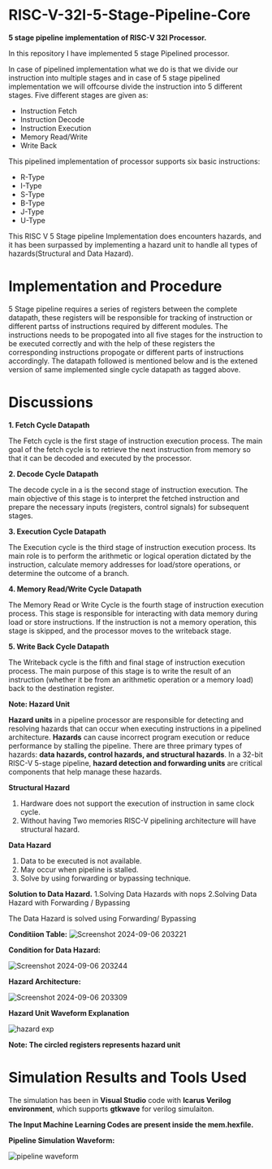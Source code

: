 # RISC-V-32I-5-Stage-Pipeline-Core
**5 stage pipeline implementation of RISC-V 32I Processor.**

In this repository I have implemented 5 stage Pipelined processor.

In case of pipelined implementation what we do is that we divide our instruction into multiple stages and in case of 5 stage pipelined implementation we will offcourse divide the instruction into 5 different stages. Five different stages are given as:
- Instruction Fetch
- Instruction Decode
- Instruction Execution
- Memory Read/Write
- Write Back

This pipelined implementation of processor supports six basic instructions:
- R-Type
- I-Type
- S-Type
- B-Type
- J-Type
- U-Type

This RISC V 5 Stage pipeline Implementation does encounters hazards, and it has been surpassed by implementing a hazard unit to handle all types of hazards(Structural and Data Hazard). 

# Implementation and Procedure 

5 Stage pipeline requires a series of registers between the complete datapath, these registers will be responsible for tracking of instruction or different partss of instructions required by different modules. The instructions needs to be propogated into all five stages for the instruction to be executed correctly and with the help of these registers the corresponding instructions propogate or different parts of instructions accordingly. The datapath followed is mentioned below and is the extened version of same implemented single cycle datapath as tagged above. 

# Discussions

 **1. Fetch Cycle Datapath**
 
The Fetch cycle is the first stage of instruction execution process. The main goal of the fetch cycle is to retrieve the next instruction from memory so        that it can be decoded and executed by the processor.
     
**2. Decode Cycle Datapath** 

The decode cycle in a is the second stage of instruction execution. The main objective of this stage is to interpret       the fetched instruction and prepare      the necessary inputs (registers, control signals) for subsequent stages.

**3. Execution Cycle Datapath**

The Execution cycle is the third stage of instruction execution process. Its main role is to perform the arithmetic or logical   operation dictated by the          instruction, calculate memory addresses for load/store operations, or determine the outcome of a branch.
    
**4. Memory Read/Write Cycle Datapath**

The Memory Read or Write Cycle is the fourth stage of instruction execution process. This stage is responsible for interacting with data memory during load     or store instructions. If the instruction is not a memory operation, this stage is skipped, and the processor moves to the writeback stage.

**5. Write Back Cycle Datapath**

The Writeback cycle is the fifth and final stage of instruction execution process. The main purpose of this stage is to write the result of an instruction (whether it be from an arithmetic operation or a memory load) back to the destination register.

**Note: Hazard Unit**

**Hazard units** in a pipeline processor are responsible for detecting and resolving hazards that can occur when executing instructions in a pipelined         
architecture. 
**Hazards** can cause incorrect program execution or reduce performance by stalling the pipeline. 
There are three primary types of hazards: **data hazards, control hazards, and structural hazards**. 
In a 32-bit RISC-V 5-stage pipeline, **hazard detection and forwarding units** are critical components that help manage these hazards.

**Structural Hazard**
1. Hardware does not support the execution of instruction in same clock cycle.
2. Without having Two memories RISC-V pipelining architecture will have structural hazard.

**Data Hazard**
1. Data to be executed is not available.
2. May occur when pipeline is stalled.
3. Solve by using forwarding or bypassing technique.

**Solution to Data Hazard.**
1.Solving Data Hazards with nops
2.Solving Data Hazard with Forwarding / Bypassing

The Data Hazard is solved using Forwarding/ Bypassing

**Conditiion Table:**
![Screenshot 2024-09-06 203221](https://github.com/user-attachments/assets/df426216-b65d-4fca-a8b4-4416f27851c8)

**Condition for Data Hazard:**

![Screenshot 2024-09-06 203244](https://github.com/user-attachments/assets/1350b3e3-edb7-40ee-bf39-dd62a56339e2)

**Hazard Architecture:**

![Screenshot 2024-09-06 203309](https://github.com/user-attachments/assets/4ff4a805-0982-40df-81b8-b5d112d0e71e)

**Hazard Unit Waveform Explanation**

![hazard exp](https://github.com/user-attachments/assets/65d8acc2-d5a8-4342-bfd3-aba943781752)

**Note: The circled registers represents hazard unit**

# Simulation Results and Tools Used

The simulation has been in **Visual Studio** code with **Icarus Verilog environment**, which supports **gtkwave** for verilog simulaiton.

**The Input Machine Learning Codes are present inside the mem.hexfile.**

**Pipeline Simulation Waveform:**

![pipeline waveform](https://github.com/user-attachments/assets/a2ff6866-87fa-4aa0-b489-59c82bb6be5b)







    
 
